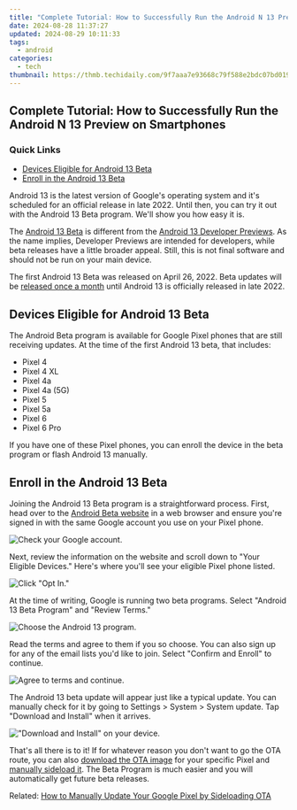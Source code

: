 ```yaml
---
title: "Complete Tutorial: How to Successfully Run the Android N 13 Preview on Smartphones"
date: 2024-08-28 11:37:27
updated: 2024-08-29 10:11:33
tags:
  - android
categories:
  - tech
thumbnail: https://thmb.techidaily.com/9f7aaa7e93668c79f588e2bdc07bd0199fd9952e273ede775f53891cdecae42d.jpg
---
```


## Complete Tutorial: How to Successfully Run the Android N 13 Preview on Smartphones

### Quick Links

* [Devices Eligible for Android 13 Beta](https://facebook-video-content.techidaily.com/updated-2024-approved-essential-fix-re-emerge-missing-watch-icon-2023/)
* [Enroll in the Android 13 Beta](https://android-location-track.techidaily.com/in-2024-how-to-intercept-text-messages-on-oppo-a59-5g-drfone-by-drfone-virtual-android/)

 Android 13 is the latest version of Google's operating system and it's scheduled for an official release in late 2022\. Until then, you can try it out with the Android 13 Beta program. We'll show you how easy it is.

 The [Android 13 Beta](https://www.reviewgeek.com/116049/the-first-android-13-beta-arrives-heres-how-to-install-it/) is different from the [Android 13 Developer Previews](https://vp-tips.techidaily.com/new-in-2024-leading-edge-servers-for-maximum-efficiency/). As the name implies, Developer Previews are intended for developers, while beta releases have a little broader appeal. Still, this is not final software and should not be run on your main device.

 The first Android 13 Beta was released on April 26, 2022\. Beta updates will be [released once a month](https://developer.android.com/about/versions/13/release-notes) until Android 13 is officially released in late 2022.

##  Devices Eligible for Android 13 Beta

 The Android Beta program is available for Google Pixel phones that are still receiving updates. At the time of the first Android 13 beta, that includes:

* Pixel 4
* Pixel 4 XL
* Pixel 4a
* Pixel 4a (5G)
* Pixel 5
* Pixel 5a
* Pixel 6
* Pixel 6 Pro

 If you have one of these Pixel phones, you can enroll the device in the beta program or flash Android 13 manually.

##  Enroll in the Android 13 Beta

 Joining the Android 13 Beta program is a straightforward process. First, head over to the [Android Beta website](https://www.google.com/android/beta) in a web browser and ensure you're signed in with the same Google account you use on your Pixel phone.

![Check your Google account.](https://static1.howtogeekimages.com/wordpress/wp-content/uploads/2022/04/2022-04-26_13-41-33.jpg) 

 Next, review the information on the website and scroll down to "Your Eligible Devices." Here's where you'll see your eligible Pixel phone listed.

![Click "Opt In."](https://static1.howtogeekimages.com/wordpress/wp-content/uploads/2022/04/2022-04-26_13-42-55.jpg) 

 At the time of writing, Google is running two beta programs. Select "Android 13 Beta Program" and "Review Terms."

![Choose the Android 13 program.](https://static1.howtogeekimages.com/wordpress/wp-content/uploads/2022/04/2022-04-26_13-45-30.jpg) 

 Read the terms and agree to them if you so choose. You can also sign up for any of the email lists you'd like to join. Select "Confirm and Enroll" to continue.

![Agree to terms and continue.](https://static1.howtogeekimages.com/wordpress/wp-content/uploads/2022/04/2022-04-26_13-46-01.jpg) 

 The Android 13 beta update will appear just like a typical update. You can manually check for it by going to Settings > System > System update. Tap "Download and Install" when it arrives.

!["Download and Install" on your device.](https://static1.howtogeekimages.com/wordpress/wp-content/uploads/2022/04/2022-04-26_13-49-33.jpg) 

 That's all there is to it! If for whatever reason you don't want to go the OTA route, you can also [download the OTA image](https://developer.android.com/about/versions/13/download-ota) for your specific Pixel and [manually sideload it](https://facebook-record-videos.techidaily.com/updated-the-path-to-wealthy-creatorland-for-ajey-nagar/). The Beta Program is much easier and you will automatically get future beta releases.

Related: [How to Manually Update Your Google Pixel by Sideloading OTA](https://facebook-record-videos.techidaily.com/updated-the-path-to-wealthy-creatorland-for-ajey-nagar/)

<ins class="adsbygoogle"
     style="display:block"
     data-ad-format="autorelaxed"
     data-ad-client="ca-pub-7571918770474297"
     data-ad-slot="1223367746"></ins>



<ins class="adsbygoogle"
     style="display:block"
     data-ad-client="ca-pub-7571918770474297"
     data-ad-slot="8358498916"
     data-ad-format="auto"
     data-full-width-responsive="true"></ins>
